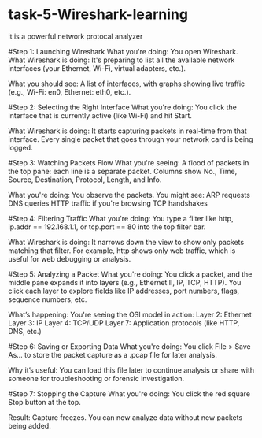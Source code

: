 # task-5-Wireshark-learning

it is a powerful network protocal analyzer

#Step 1: Launching Wireshark
What you're doing:
You open Wireshark. What Wireshark is doing:
It's preparing to list all the available network interfaces (your Ethernet, Wi-Fi, virtual adapters, etc.).

What you should see:
A list of interfaces, with graphs showing live traffic (e.g., Wi-Fi: en0, Ethernet: eth0, etc.).

#Step 2: Selecting the Right Interface
What you're doing:
You click the interface that is currently active (like Wi-Fi) and hit Start.

What Wireshark is doing:
It starts capturing packets in real-time from that interface. Every single packet that goes through your network card is being logged.

#Step 3: Watching Packets Flow
What you're seeing:
A flood of packets in the top pane: each line is a separate packet. Columns show No., Time, Source, Destination, Protocol, Length, and Info.

What you're doing:
You observe the packets. You might see: ARP requests DNS queries HTTP traffic if you're browsing TCP handshakes

#Step 4: Filtering Traffic
What you're doing: You type a filter like http, ip.addr == 192.168.1.1, or tcp.port == 80 into the top filter bar.

What Wireshark is doing:
It narrows down the view to show only packets matching that filter. For example, http shows only web traffic, which is useful for web debugging or analysis.

#Step 5: Analyzing a Packet
What you're doing:
You click a packet, and the middle pane expands it into layers (e.g., Ethernet II, IP, TCP, HTTP). You click each layer to explore fields like IP addresses, port numbers, flags, sequence numbers, etc.

What’s happening:
You're seeing the OSI model in action: Layer 2: Ethernet Layer 3: IP Layer 4: TCP/UDP Layer 7: Application protocols (like HTTP, DNS, etc.)

#Step 6: Saving or Exporting Data
What you're doing:
You click File > Save As... to store the packet capture as a .pcap file for later analysis.

Why it’s useful:
You can load this file later to continue analysis or share with someone for troubleshooting or forensic investigation.

#Step 7: Stopping the Capture What you're doing: You click the red square Stop button at the top.

Result:
Capture freezes. You can now analyze data without new packets being added.
